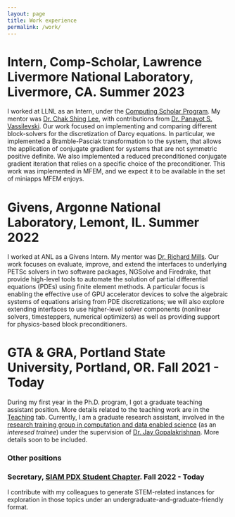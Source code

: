 ```yaml
---
layout: page
title: Work experience
permalink: /work/
---
```


# Intern, Comp-Scholar, Lawrence Livermore National Laboratory, Livermore, CA. Summer 2023

I worked at LLNL as an Intern, under the [Computing Scholar Program](https://computing.llnl.gov/sites/default/files/scholar-expo-flier-final.pdf).
My mentor was [Dr. Chak Shing Lee](https://people.llnl.gov/lee1029), with contributions from [Dr. Panayot S. Vassilevski](https://web.pdx.edu/~panayot/).
Our work focused on implementing and comparing different block-solvers for the discretization of Darcy equations. 
In particular, we implemented a Bramble-Pasciak transformation to the system, that allows the application of conjugate gradient for systems that are not symmetric positive definite. 
We also implemented a reduced preconditioned conjugate gradient iteration that relies on a specific choice of the preconditioner.
This work was implemented in MFEM, and we expect it to be available in the set of miniapps MFEM enjoys.

# Givens, Argonne National Laboratory, Lemont, IL. Summer 2022

I worked at ANL as a Givens Intern.
My mentor was [Dr. Richard Mills](https://climatemodeling.org/~rmills/).
Our work focuses on evaluate, improve, and extend the interfaces to underlying PETSc solvers in two software packages, NGSolve and Firedrake, that provide high-level tools to automate the solution of partial differential equations (PDEs) using finite element methods.
A particular focus is enabling the effective use of GPU accelerator devices to solve the algebraic systems of equations arising from PDE discretizations; we will also explore extending interfaces to use higher-level solver components (nonlinear solvers, timesteppers, numerical optimizers) as well as providing support for physics-based block preconditioners.

# GTA & GRA, Portland State University, Portland, OR. Fall 2021 - Today

During my first year in the Ph.D. program, I got a graduate teaching assistant position.
More details related to the teaching work are in the [Teaching](/~gpin2/teach) tab.
Currently, I am a graduate research assistant, involved in the [research training group in computation and data enabled science](https://sites.google.com/pdx.edu/rtg-in-cades) (as an *interesed trainee*) under the supervision of [Dr. Jay Gopalakrishnan](https://web.pdx.edu/~gjay/). More details soon to be included.

### Other positions

### Secretary, [SIAM PDX Student Chapter](https://sites.google.com/pdx.edu/siampdx/). Fall 2022 - Today

I contribute with my colleagues to generate STEM-related instances for exploration in those topics under an undergraduate-and-graduate-friendly format.

